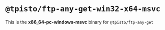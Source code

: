# `@tpisto/ftp-any-get-win32-x64-msvc`

This is the **x86_64-pc-windows-msvc** binary for `@tpisto/ftp-any-get`
